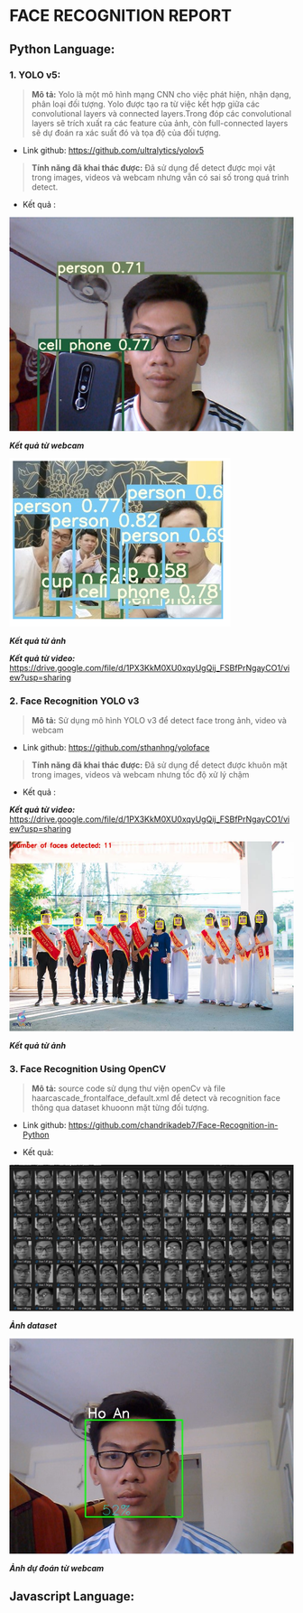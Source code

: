 # FACE RECOGNITION REPORT

## Python Language:
### 1. YOLO v5:
>**Mô tả:**  Yolo là một mô hình mạng CNN cho việc phát hiện, nhận dạng, phân loại đối tượng. Yolo được tạo ra từ việc kết hợp giữa các convolutional layers và connected layers.Trong đóp các convolutional layers sẽ trích xuất ra các feature của ảnh, còn full-connected layers sẽ dự đoán ra xác suất đó và tọa độ của đối tượng.
* Link github: https://github.com/ultralytics/yolov5
>**Tính năng đã khai thác được:** Đã sử dụng để detect được mọi vật trong images, videos và webcam nhưng vẫn có sai số trong quá trình detect.
* Kết quả :

![Kết quả webcam](https://github.com/anhocva214/learn-computer-vision/blob/master/images/yolov5-webcam.jpg)

***Kết quả từ webcam***


![Kết quả từ ảnh](https://github.com/anhocva214/learn-computer-vision/blob/master/images/yolov5-image.png)

***Kết quả từ ảnh***

***Kết quả từ video:*** https://drive.google.com/file/d/1PX3KkM0XU0xqyUgQij_FSBfPrNgayCO1/view?usp=sharing

### 2. Face Recognition YOLO v3
>**Mô tả:** Sử dụng mô hình YOLO v3 để detect face trong ảnh, video và webcam

* Link github: https://github.com/sthanhng/yoloface

>**Tính năng đã khai thác được:** Đã sử dụng để detect được khuôn mặt trong images, videos và webcam nhưng tốc độ xử lý chậm

* Kết quả :

***Kết quả từ video:*** https://drive.google.com/file/d/1PX3KkM0XU0xqyUgQij_FSBfPrNgayCO1/view?usp=sharing

![Kết quả từ ảnh](https://github.com/anhocva214/learn-computer-vision/blob/master/images/yolov3-image.jpg)

***Kết quả từ ảnh***

### 3. Face Recognition Using OpenCV
>**Mô tả:** source code sử dụng thư viện openCv và file haarcascade_frontalface_default.xml để detect và recognition face thông qua dataset khuoonn mặt từng đối tượng.

* Link github: https://github.com/chandrikadeb7/Face-Recognition-in-Python

* Kết quả:

![Dataset](https://github.com/anhocva214/learn-computer-vision/blob/master/images/opencv-dataset.jpg)

***Ảnh dataset***

![Ảnh dự đoán từ webcam](https://github.com/anhocva214/learn-computer-vision/blob/master/images/opencv-test.jpg)

***Ảnh dự đoán từ webcam***

## Javascript Language: